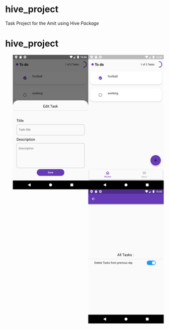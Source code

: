 # hive_project

Task Project for the Amit using Hive *Package*   

# hive_project
<img style="float: right;" src= "https://raw.githubusercontent.com/NovairMikhail14/hive_project/master/asset_markdown/HomePage.png" width="240">
<img style="float: right;" src= "https://raw.githubusercontent.com/NovairMikhail14/hive_project/master/asset_markdown/Edit.png" width="240">
<img style="float: right;" src= "https://raw.githubusercontent.com/NovairMikhail14/hive_project/master/asset_markdown/Sitting.png" width="240">
